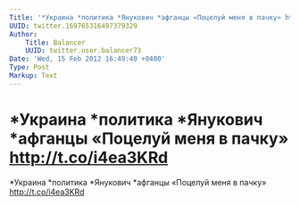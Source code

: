 ```yaml
---
Title: '*Украина *политика *Янукович *афганцы «Поцелуй меня в пачку» http://t.co/i4ea3KRd'
UUID: twitter.169765316497379329
Author:
    Title: Balancer
    UUID: twitter.user.balancer73
Date: 'Wed, 15 Feb 2012 16:49:40 +0400'
Type: Post
Markup: Text
---
```


# *Украина *политика *Янукович *афганцы «Поцелуй меня в пачку» http://t.co/i4ea3KRd

*Украина *политика *Янукович *афганцы «Поцелуй меня в пачку»
http://t.co/i4ea3KRd